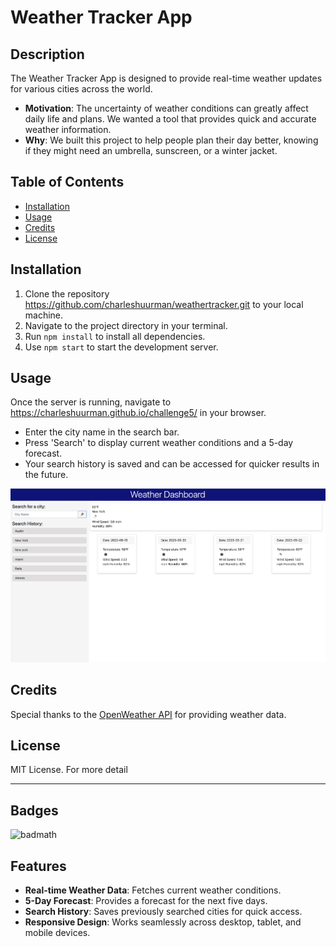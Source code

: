 # Weather Tracker App

## Description

The Weather Tracker App is designed to provide real-time weather updates for various cities across the world.

- **Motivation**: The uncertainty of weather conditions can greatly affect daily life and plans. We wanted a tool that provides quick and accurate weather information.
- **Why**: We built this project to help people plan their day better, knowing if they might need an umbrella, sunscreen, or a winter jacket.

## Table of Contents

- [Installation](#installation)
- [Usage](#usage)
- [Credits](#credits)
- [License](#license)

## Installation

1. Clone the repository https://github.com/charleshuurman/weathertracker.git to your local machine.
2. Navigate to the project directory in your terminal.
3. Run `npm install` to install all dependencies.
4. Use `npm start` to start the development server.

## Usage

Once the server is running, navigate to https://charleshuurman.github.io/challenge5/ in your browser.

- Enter the city name in the search bar.
- Press 'Search' to display current weather conditions and a 5-day forecast.
- Your search history is saved and can be accessed for quicker results in the future.

![Weather App Screenshot](assets/screenshot.png)

## Credits

Special thanks to the [OpenWeather API](https://openweathermap.org/api) for providing weather data.

## License

MIT License. For more detail

---

## Badges

![badmath](https://img.shields.io/github/languages/top/lernantino/badmath)

## Features

- **Real-time Weather Data**: Fetches current weather conditions.
- **5-Day Forecast**: Provides a forecast for the next five days.
- **Search History**: Saves previously searched cities for quick access.
- **Responsive Design**: Works seamlessly across desktop, tablet, and mobile devices.

